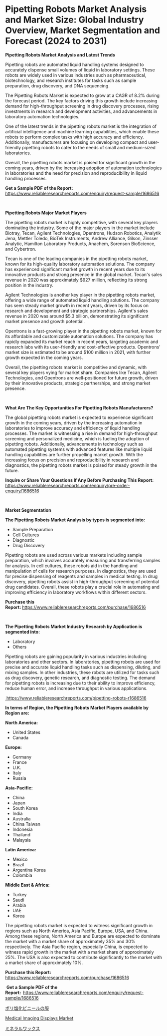 <p><h1>Pipetting Robots Market Analysis and Market Size: Global Industry Overview, Market Segmentation and Forecast (2024 to 2031)</h1></p><p><strong>Pipetting Robots Market Analysis and Latest Trends</strong></p>
<p><p>Pipetting robots are automated liquid handling systems designed to accurately dispense small volumes of liquid in laboratory settings. These robots are widely used in various industries such as pharmaceutical, biotechnology, and research institutes for tasks such as sample preparation, drug discovery, and DNA sequencing.</p><p>The Pipetting Robots Market is expected to grow at a CAGR of 8.2% during the forecast period. The key factors driving this growth include increasing demand for high-throughput screening in drug discovery processes, rising investments in research and development activities, and advancements in laboratory automation technologies.</p><p>One of the latest trends in the pipetting robots market is the integration of artificial intelligence and machine learning capabilities, which enable these robots to perform complex tasks with high accuracy and efficiency. Additionally, manufacturers are focusing on developing compact and user-friendly pipetting robots to cater to the needs of small and medium-sized laboratories.</p><p>Overall, the pipetting robots market is poised for significant growth in the coming years, driven by the increasing adoption of automation technologies in laboratories and the need for precision and reproducibility in liquid handling processes.</p></p>
<p><strong>Get a Sample PDF of the Report:&nbsp;</strong> <a href="https://www.reliableresearchreports.com/enquiry/request-sample/1686516">https://www.reliableresearchreports.com/enquiry/request-sample/1686516</a></p>
<p>&nbsp;</p>
<p><strong>Pipetting Robots Major Market Players</strong></p>
<p><p>The pipetting robots market is highly competitive, with several key players dominating the industry. Some of the major players in the market include Biotray, Tecan, Agilent Technologies, Opentrons, Hudson Robotics, Analytik Jena, Mettler Toledo, BioTek Instruments, Andrew Alliance, Gilson, Zinsser Analytic, Hamilton Laboratory Products, Anachem, Sorenson BioScience, and Cybertron.</p><p>Tecan is one of the leading companies in the pipetting robots market, known for its high-quality laboratory automation solutions. The company has experienced significant market growth in recent years due to its innovative products and strong presence in the global market. Tecan's sales revenue in 2020 was approximately $927 million, reflecting its strong position in the industry.</p><p>Agilent Technologies is another key player in the pipetting robots market, offering a wide range of automated liquid handling solutions. The company has seen steady market growth in recent years, driven by its focus on research and development and strategic partnerships. Agilent's sales revenue in 2020 was around $5.3 billion, demonstrating its significant market presence and growth potential.</p><p>Opentrons is a fast-growing player in the pipetting robots market, known for its affordable and customizable automation solutions. The company has rapidly expanded its market reach in recent years, targeting academic and research labs with its user-friendly and cost-effective products. Opentrons' market size is estimated to be around $100 million in 2021, with further growth expected in the coming years.</p><p>Overall, the pipetting robots market is competitive and dynamic, with several key players vying for market share. Companies like Tecan, Agilent Technologies, and Opentrons are well-positioned for future growth, driven by their innovative products, strategic partnerships, and strong market presence.</p></p>
<p>&nbsp;</p>
<p><strong>What Are The Key Opportunities For Pipetting Robots Manufacturers?</strong></p>
<p><p>The global pipetting robots market is expected to experience significant growth in the coming years, driven by the increasing automation in laboratories to improve accuracy and efficiency of liquid handling processes. The market is witnessing a rise in demand for high-throughput screening and personalized medicine, which is fueling the adoption of pipetting robots. Additionally, advancements in technology such as automated pipetting systems with advanced features like multiple liquid handling capabilities are further propelling market growth. With the increasing focus on precision and reproducibility in research and diagnostics, the pipetting robots market is poised for steady growth in the future.</p></p>
<p><strong>Inquire or Share Your Questions If Any Before Purchasing This Report:</strong> <a href="https://www.reliableresearchreports.com/enquiry/pre-order-enquiry/1686516">https://www.reliableresearchreports.com/enquiry/pre-order-enquiry/1686516</a></p>
<p>&nbsp;</p>
<p><strong>Market Segmentation</strong></p>
<p><strong>The Pipetting Robots Market Analysis by types is segmented into:</strong></p>
<p><ul><li>Sample Preparation</li><li>Cell Cultures</li><li>Diagnostic</li><li>Drug Discovery</li></ul></p>
<p><p>Pipetting robots are used across various markets including sample preparation, which involves accurately measuring and transferring samples for analysis. In cell cultures, these robots aid in the handling and manipulation of cells for research purposes. In diagnostics, they are used for precise dispensing of reagents and samples in medical testing. In drug discovery, pipetting robots assist in high-throughput screening of potential drug candidates. Overall, these robots play a crucial role in automating and improving efficiency in laboratory workflows within different sectors.</p></p>
<p><strong>Purchase this Report:&nbsp;</strong><a href="https://www.reliableresearchreports.com/purchase/1686516">https://www.reliableresearchreports.com/purchase/1686516</a></p>
<p>&nbsp;</p>
<p><strong>The Pipetting Robots Market Industry Research by Application is segmented into:</strong></p>
<p><ul><li>Laboratory</li><li>Others</li></ul></p>
<p><p>Pipetting robots are gaining popularity in various industries including laboratories and other sectors. In laboratories, pipetting robots are used for precise and accurate liquid handling tasks such as dispensing, diluting, and mixing samples. In other industries, these robots are utilized for tasks such as drug discovery, genetic research, and diagnostic testing. The demand for pipetting robots is increasing due to their ability to improve efficiency, reduce human error, and increase throughput in various applications.</p></p>
<p><a href="https://www.reliableresearchreports.com/pipetting-robots-r1686516">&nbsp;https://www.reliableresearchreports.com/pipetting-robots-r1686516</a></p>
<p><strong>In terms of Region, the Pipetting Robots Market Players available by Region are:</strong></p>
<p>
    <p> <strong> North America: </strong>
        <ul>
            <li>United States</li>
            <li>Canada</li>
        </ul>
        </p> 
    <p> <strong> Europe: </strong>
        <ul>
            <li>Germany</li>
            <li>France</li>
            <li>U.K.</li>
            <li>Italy</li>
            <li>Russia</li>
        </ul>
        </p> 
    <p> <strong> Asia-Pacific: </strong>
        <ul>
            <li>China</li>
            <li>Japan</li>
            <li>South Korea</li>
            <li>India</li>
            <li>Australia</li>
            <li>China Taiwan</li>
            <li>Indonesia</li>
            <li>Thailand</li>
            <li>Malaysia</li>
        </ul>
        </p> 
    <p> <strong> Latin America: </strong>
        <ul>
            <li>Mexico</li>
            <li>Brazil</li>
            <li>Argentina Korea</li>
            <li>Colombia</li>
        </ul>
        </p> 
    <p> <strong> Middle East & Africa: </strong>
        <ul>
            <li>Turkey</li>
            <li>Saudi</li>
            <li>Arabia</li>
            <li>UAE</li>
            <li>Korea</li>
        </ul>
    </p>
    </p>
<p><p>The pipetting robots market is expected to witness significant growth in regions such as North America, Asia Pacific, Europe, USA, and China. Among these regions, North America and Europe are expected to dominate the market with a market share of approximately 35% and 30% respectively. The Asia Pacific region, especially China, is expected to witness rapid growth in the market with a market share of approximately 25%. The USA is also expected to contribute significantly to the market with a market share of approximately 10%.</p></p>
<p><strong>Purchase this Report: </strong><a href="https://www.reliableresearchreports.com/purchase/1686516">https://www.reliableresearchreports.com/purchase/1686516</a></p>
<p>&nbsp;<strong>Get a Sample PDF of the Report:&nbsp;&nbsp;</strong><a href="https://www.reliableresearchreports.com/enquiry/request-sample/1686516">https://www.reliableresearchreports.com/enquiry/request-sample/1686516</a></p>
<p><strong></strong></p>
<p><p><a href="https://github.com/sghwr779811674/Market-Research-Report-List-1/blob/main/185561648324.md">ポリ塩化ビニールの服</a></p><p><a href="https://github.com/ashman753/Market-Research-Report-List-1/blob/main/medical-imaging-displays-market.md">Medical Imaging Displays Market</a></p><p><a href="https://github.com/DemarcusKuhlman/Market-Research-Report-List-1/blob/main/835067148323.md">ミネラルワックス</a></p></p>